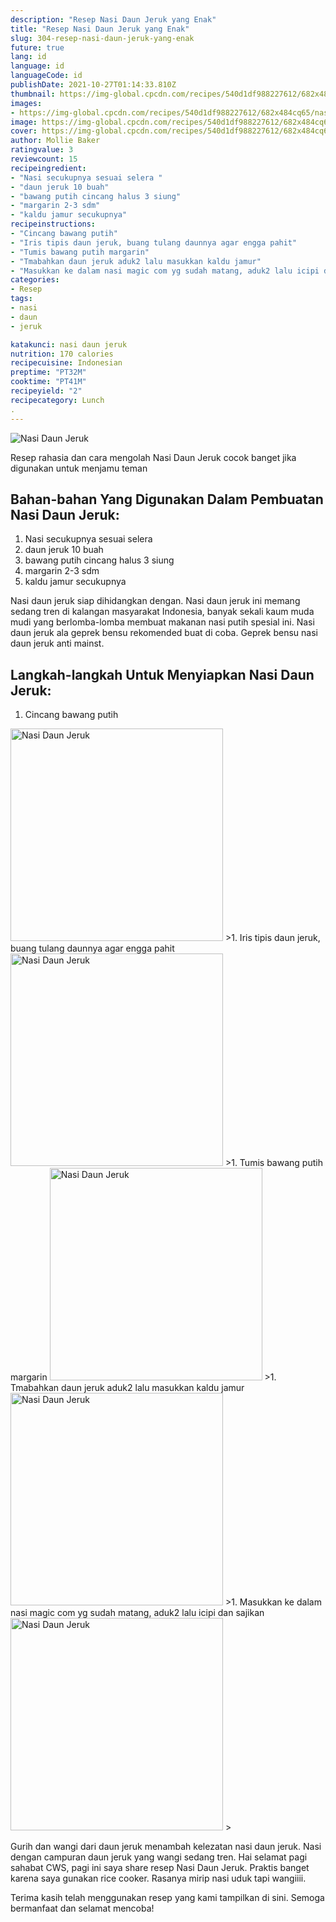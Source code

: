 ```yaml
---
description: "Resep Nasi Daun Jeruk yang Enak"
title: "Resep Nasi Daun Jeruk yang Enak"
slug: 304-resep-nasi-daun-jeruk-yang-enak
future: true
lang: id
language: id
languageCode: id
publishDate: 2021-10-27T01:14:33.810Z 
thumbnail: https://img-global.cpcdn.com/recipes/540d1df988227612/682x484cq65/nasi-daun-jeruk-foto-resep-utama.png
images:
- https://img-global.cpcdn.com/recipes/540d1df988227612/682x484cq65/nasi-daun-jeruk-foto-resep-utama.png
image: https://img-global.cpcdn.com/recipes/540d1df988227612/682x484cq65/nasi-daun-jeruk-foto-resep-utama.png
cover: https://img-global.cpcdn.com/recipes/540d1df988227612/682x484cq65/nasi-daun-jeruk-foto-resep-utama.png
author: Mollie Baker
ratingvalue: 3
reviewcount: 15
recipeingredient:
- "Nasi secukupnya sesuai selera "
- "daun jeruk 10 buah"
- "bawang putih cincang halus 3 siung"
- "margarin 2-3 sdm"
- "kaldu jamur secukupnya"
recipeinstructions:
- "Cincang bawang putih"
- "Iris tipis daun jeruk, buang tulang daunnya agar engga pahit"
- "Tumis bawang putih margarin"
- "Tmabahkan daun jeruk aduk2 lalu masukkan kaldu jamur"
- "Masukkan ke dalam nasi magic com yg sudah matang, aduk2 lalu icipi dan sajikan"
categories:
- Resep
tags:
- nasi
- daun
- jeruk

katakunci: nasi daun jeruk 
nutrition: 170 calories
recipecuisine: Indonesian
preptime: "PT32M"
cooktime: "PT41M"
recipeyield: "2"
recipecategory: Lunch
. 
---
```



![Nasi Daun Jeruk](https://img-global.cpcdn.com/recipes/540d1df988227612/682x484cq65/nasi-daun-jeruk-foto-resep-utama.png)

Resep rahasia dan cara mengolah  Nasi Daun Jeruk cocok banget jika digunakan untuk menjamu teman

<!--inarticleads1-->

## Bahan-bahan Yang Digunakan Dalam Pembuatan Nasi Daun Jeruk:

1. Nasi secukupnya sesuai selera 
1. daun jeruk 10 buah
1. bawang putih cincang halus 3 siung
1. margarin 2-3 sdm
1. kaldu jamur secukupnya

Nasi daun jeruk siap dihidangkan dengan. Nasi daun jeruk ini memang sedang tren di kalangan masyarakat Indonesia, banyak sekali kaum muda mudi yang berlomba-lomba membuat makanan nasi putih spesial ini. Nasi daun jeruk ala geprek bensu rekomended buat di coba. Geprek bensu nasi daun jeruk anti mainst. 

<!--inarticleads2-->

## Langkah-langkah Untuk Menyiapkan Nasi Daun Jeruk:

1. Cincang bawang putih
<img class="lazyload" data-src="https://img-global.cpcdn.com/steps/a3fc49ff54484265/160x128cq70/nasi-daun-jeruk-langkah-memasak-1-foto.png" alt="Nasi Daun Jeruk" width="340" height="340">
>1. Iris tipis daun jeruk, buang tulang daunnya agar engga pahit
<img class="lazyload" data-src="https://img-global.cpcdn.com/steps/af692f416a65dffd/160x128cq70/nasi-daun-jeruk-langkah-memasak-2-foto.png" alt="Nasi Daun Jeruk" width="340" height="340">
>1. Tumis bawang putih margarin
<img class="lazyload" data-src="https://img-global.cpcdn.com/steps/cab71dfacb4d68c3/160x128cq70/nasi-daun-jeruk-langkah-memasak-3-foto.png" alt="Nasi Daun Jeruk" width="340" height="340">
>1. Tmabahkan daun jeruk aduk2 lalu masukkan kaldu jamur
<img class="lazyload" data-src="https://img-global.cpcdn.com/steps/5a290784b5020fb8/160x128cq70/nasi-daun-jeruk-langkah-memasak-4-foto.png" alt="Nasi Daun Jeruk" width="340" height="340">
>1. Masukkan ke dalam nasi magic com yg sudah matang, aduk2 lalu icipi dan sajikan
<img class="lazyload" data-src="https://img-global.cpcdn.com/steps/994f9ee3f90f7cad/160x128cq70/nasi-daun-jeruk-langkah-memasak-5-foto.png" alt="Nasi Daun Jeruk" width="340" height="340">
>

Gurih dan wangi dari daun jeruk menambah kelezatan nasi daun jeruk. Nasi dengan campuran daun jeruk yang wangi sedang tren. Hai selamat pagi sahabat CWS, pagi ini saya share resep Nasi Daun Jeruk. Praktis banget karena saya gunakan rice cooker. Rasanya mirip nasi uduk tapi wangiiii. 

Terima kasih telah menggunakan resep yang kami tampilkan di sini. Semoga bermanfaat dan selamat mencoba!

